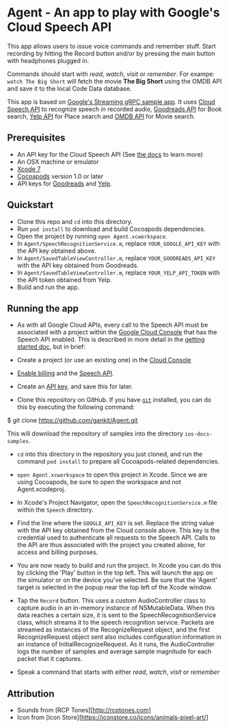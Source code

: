 # Agent - An app to play with Google's Cloud Speech API

This app allows users to issue voice commands and remember stuff. Start recording by hitting the Record button and/or by pressing the main button with headphones plugged in. 

Commands should start with *read*, *watch*, *visit* or *remember*. For exampe: `watch The Big Short` will fetch the movie **The Big Short** using the OMDB API and save it to the local Code Data database. 

This app is based on [Google's Streaming gRPC sample app][sample-app]. It uses [Cloud Speech API](https://cloud.google.com/speech/) to recognize speech in recorded audio, [Goodreads API][goodreads-api] for Book search, [Yelp API][yelp-api] for Place search and [OMDB API][omdb-api] for Movie search.

## Prerequisites
- An API key for the Cloud Speech API (See
[the docs][getting-started] to learn more)
- An OSX machine or emulator
- [Xcode 7][xcode]
- [Cocoapods][cocoapods] version 1.0 or later
- API keys for [Goodreads][goodreads-api] and [Yelp][yelp-api].

## Quickstart
- Clone this repo and `cd` into this directory.
- Run `pod install` to download and build Cocoapods dependencies.
- Open the project by running `open Agent.xcworkspace`.
- In `Agent/SpeechRecognitionService.m`, replace `YOUR_GOOGLE_API_KEY` with the API key obtained above.
- In `Agent/SavedTableViewController.m`, replace `YOUR_GOODREADS_API_KEY` with the API key obtained from Goodreads.
- In `Agent/SavedTableViewController.m`, replace `YOUR_YELP_API_TOKEN` with the API token obtained from Yelp.
- Build and run the app.


## Running the app

- As with all Google Cloud APIs, every call to the Speech API must be associated
with a project within the [Google Cloud Console][cloud-console] that has the
Speech API enabled. This is described in more detail in the [getting started
doc][getting-started], but in brief:
- Create a project (or use an existing one) in the [Cloud
Console][cloud-console]
- [Enable billing][billing] and the [Speech API][enable-speech].
- Create an [API key][api-key], and save this for later.

- Clone this repository on GitHub. If you have [`git`][git] installed, you can do this by executing the following command:

$ git clone https://github.com/gankit/Agent.git

This will download the repository of samples into the directory
`ios-docs-samples`.

- `cd` into this directory in the repository you just cloned, and run the command `pod install` to prepare all Cocoapods-related dependencies.

- `open Agent.xcworkspace` to open this project in Xcode. Since we are using Cocoapods, be sure to open the workspace and not Agent.xcodeproj.

- In Xcode's Project Navigator, open the `SpeechRecognitionService.m` file within the `Speech` directory.

- Find the line where the `GOOGLE_API_KEY` is set. Replace the string value with the API key obtained from the Cloud console above. This key is the credential used to authenticate all requests to the Speech API. Calls to the API are thus associated with the project you created above, for access and billing purposes.

- You are now ready to build and run the project. In Xcode you can do this by clicking the 'Play' button in the top left. This will launch the app on the simulator or on the device you've selected. Be sure that the 'Agent' target is selected in the popup near the top left of the Xcode window. 

- Tap the `Record` button. This uses a custom AudioController class to capture audio in an in-memory instance of NSMutableData. When this data reaches a certain size, it is sent to the SpeechRecognitionService class, which streams it to the speech recognition service. Packets are streamed as instances of the RecognizeRequest object, and the first RecognizeRequest object sent also includes configuration information in an instance of InitialRecognizeRequest. As it runs, the AudioController logs the number of samples and average sample magnitude for each packet that it captures.

- Speak a command that starts with either *read*, *watch*, *visit* or *remember*

## Attribution
- Sounds from [RCP Tones][http://rcptones.com]
- Icon from [Icon Store][https://iconstore.co/icons/animals-pixel-art/]


[vision-zip]: https://github.com/GoogleCloudPlatform/cloud-vision/archive/master.zip
[getting-started]: https://cloud.google.com/vision/docs/getting-started
[cloud-console]: https://console.cloud.google.com
[git]: https://git-scm.com/
[xcode]: https://developer.apple.com/xcode/
[billing]: https://console.cloud.google.com/billing?project=_
[enable-speech]: https://console.cloud.google.com/apis/api/speech.googleapis.com/overview?project=_
[api-key]: https://console.cloud.google.com/apis/credentials?project=_
[cocoapods]: https://cocoapods.org/
[gRPC Objective-C setup]: https://github.com/grpc/grpc/tree/master/src/objective-c
[goodreads-api]: https://www.goodreads.com/api
[yelp-api]: https://www.yelp.com/developers/v3/preview
[sample-app]: https://github.com/GoogleCloudPlatform/ios-docs-samples/blob/master/speech/Objective-C/Speech-gRPC-Streaming/README.md
[omdb-api]: http://www.omdbapi.com/
